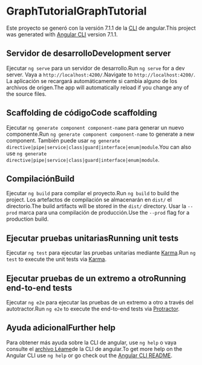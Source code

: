 # <a name="graphtutorial"></a><span data-ttu-id="fae16-101">GraphTutorial</span><span class="sxs-lookup"><span data-stu-id="fae16-101">GraphTutorial</span></span>

<span data-ttu-id="fae16-102">Este proyecto se generó con la versión 7.1.1 de la [CLI](https://github.com/angular/angular-cli) de angular.</span><span class="sxs-lookup"><span data-stu-id="fae16-102">This project was generated with [Angular CLI](https://github.com/angular/angular-cli) version 7.1.1.</span></span>

## <a name="development-server"></a><span data-ttu-id="fae16-103">Servidor de desarrollo</span><span class="sxs-lookup"><span data-stu-id="fae16-103">Development server</span></span>

<span data-ttu-id="fae16-104">Ejecutar `ng serve` para un servidor de desarrollo.</span><span class="sxs-lookup"><span data-stu-id="fae16-104">Run `ng serve` for a dev server.</span></span> <span data-ttu-id="fae16-105">Vaya a `http://localhost:4200/`.</span><span class="sxs-lookup"><span data-stu-id="fae16-105">Navigate to `http://localhost:4200/`.</span></span> <span data-ttu-id="fae16-106">La aplicación se recargará automáticamente si cambia alguno de los archivos de origen.</span><span class="sxs-lookup"><span data-stu-id="fae16-106">The app will automatically reload if you change any of the source files.</span></span>

## <a name="code-scaffolding"></a><span data-ttu-id="fae16-107">Scaffolding de código</span><span class="sxs-lookup"><span data-stu-id="fae16-107">Code scaffolding</span></span>

<span data-ttu-id="fae16-108">Ejecutar `ng generate component component-name` para generar un nuevo componente.</span><span class="sxs-lookup"><span data-stu-id="fae16-108">Run `ng generate component component-name` to generate a new component.</span></span> <span data-ttu-id="fae16-109">También puede usar `ng generate directive|pipe|service|class|guard|interface|enum|module`.</span><span class="sxs-lookup"><span data-stu-id="fae16-109">You can also use `ng generate directive|pipe|service|class|guard|interface|enum|module`.</span></span>

## <a name="build"></a><span data-ttu-id="fae16-110">Compilación</span><span class="sxs-lookup"><span data-stu-id="fae16-110">Build</span></span>

<span data-ttu-id="fae16-111">Ejecutar `ng build` para compilar el proyecto.</span><span class="sxs-lookup"><span data-stu-id="fae16-111">Run `ng build` to build the project.</span></span> <span data-ttu-id="fae16-112">Los artefactos de compilación se almacenarán en `dist/` el directorio.</span><span class="sxs-lookup"><span data-stu-id="fae16-112">The build artifacts will be stored in the `dist/` directory.</span></span> <span data-ttu-id="fae16-113">Usar la `--prod` marca para una compilación de producción.</span><span class="sxs-lookup"><span data-stu-id="fae16-113">Use the `--prod` flag for a production build.</span></span>

## <a name="running-unit-tests"></a><span data-ttu-id="fae16-114">Ejecutar pruebas unitarias</span><span class="sxs-lookup"><span data-stu-id="fae16-114">Running unit tests</span></span>

<span data-ttu-id="fae16-115">Ejecutar `ng test` para ejecutar las pruebas unitarias mediante [Karma](https://karma-runner.github.io).</span><span class="sxs-lookup"><span data-stu-id="fae16-115">Run `ng test` to execute the unit tests via [Karma](https://karma-runner.github.io).</span></span>

## <a name="running-end-to-end-tests"></a><span data-ttu-id="fae16-116">Ejecutar pruebas de un extremo a otro</span><span class="sxs-lookup"><span data-stu-id="fae16-116">Running end-to-end tests</span></span>

<span data-ttu-id="fae16-117">Ejecutar `ng e2e` para ejecutar las pruebas de un extremo a otro a [](http://www.protractortest.org/)través del autotractor.</span><span class="sxs-lookup"><span data-stu-id="fae16-117">Run `ng e2e` to execute the end-to-end tests via [Protractor](http://www.protractortest.org/).</span></span>

## <a name="further-help"></a><span data-ttu-id="fae16-118">Ayuda adicional</span><span class="sxs-lookup"><span data-stu-id="fae16-118">Further help</span></span>

<span data-ttu-id="fae16-119">Para obtener más ayuda sobre la CLI de angular, use `ng help` o vaya consulte el [archivo Léame](https://github.com/angular/angular-cli/blob/master/README.md)de la CLI de angular.</span><span class="sxs-lookup"><span data-stu-id="fae16-119">To get more help on the Angular CLI use `ng help` or go check out the [Angular CLI README](https://github.com/angular/angular-cli/blob/master/README.md).</span></span>
